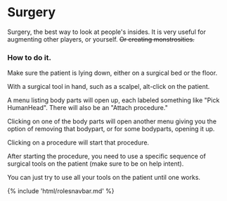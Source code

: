 
# Surgery

Surgery, the best way to look at people's insides. It is very useful for augmenting other players, or yourself.  ~~Or creating monstrosities.~~

### How to do it.

Make sure the patient is lying down, either on a surgical bed or the floor.

With a surgical tool in hand, such as a scalpel, alt-click on the patient. 

A menu listing body parts will open up, each labeled something like "Pick HumanHead".  There will also be an "Attach procedure." 

Clicking on one of the body parts will open another menu giving you the option of removing that bodypart, or for some bodyparts, opening it up. 

Clicking on a procedure will start that procedure. 

After starting the procedure, you need to use a specific sequence of surgical tools on the patient (make sure to be on help intent). 

You can just try to use all your tools on the patient until one works. 


{% include 'html/rolesnavbar.md' %}
